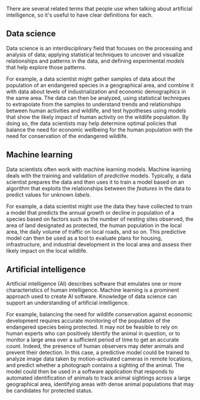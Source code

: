 There are several related terms that people use when talking about artificial intelligence, so it's useful to have clear definitions for each.

## Data science

Data science is an interdisciplinary field that focuses on the processing and analysis of data; applying statistical techniques to uncover and visualize relationships and patterns in the data, and defining experimental *models* that help explore those patterns.

For example, a data scientist might gather samples of data about the population of an endangered species in a geographical area, and combine it with data about levels of industrialization and economic demographics in the same area. The data can then be analyzed, using statistical techniques to extrapolate from the samples to understand trends and relationships between human activities and wildlife, and test hypotheses using models that show the likely impact of human activity on the wildlife population. By doing so, the data scientists may help determine optimal policies that balance the need for economic wellbeing for the human population with the need for conservation of the endangered wildlife.

## Machine learning

Data scientists often work with machine learning models. Machine learning deals with the training and validation of *predictive* models. Typically, a data scientist prepares the data and then uses it to train a model based on an algorithm that exploits the relationships between the *features* in the data to predict values for unknown *labels*.

For example, a data scientist might use the data they have collected to train a model that predicts the annual growth or decline in population of a species based on factors such as the number of nesting sites observed, the area of land designated as protected, the human population in the local area, the daily volume of traffic on local roads, and so on. This predictive model can then be used as a tool to evaluate plans for housing, infrastructure, and industrial development in the local area and assess their likely impact on the local wildlife.

## Artificial intelligence

Artificial intelligence (AI) describes software that emulates one or more characteristics of human intelligence. Machine learning is a prominent approach used to create AI software. Knowledge of data science can support an understanding of artificial intelligence. 

For example, balancing the need for wildlife conservation against economic development requires accurate monitoring of the population of the endangered species being protected. It may not be feasible to rely on human experts who can positively identify the animal in question, or to monitor a large area over a sufficient period of time to get an accurate count. Indeed, the presence of human observers may deter animals and prevent their detection. In this case, a predictive model could be trained to analyze image data taken by motion-activated cameras in remote locations, and predict whether a photograph contains a sighting of the animal. The model could then be used in a software application that responds to automated identification of animals to track animal sightings across a large geographical area, identifying areas with dense animal populations that may be candidates for protected status.
